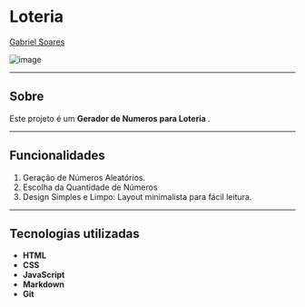# Loteria

[Gabriel Soares](https://www.linkedin.com/in/gabriel-soares-3098782b0/)

![image](https://github.com/user-attachments/assets/ae44b912-81ec-42ec-b8da-751e210541bc)

---

## Sobre
Este projeto é um **Gerador de Numeros para Loteria** .

---

## Funcionalidades
1. Geração de Números Aleatórios.
2. Escolha da Quantidade de Números
3. Design Simples e Limpo: Layout minimalista para fácil leitura.

---

## Tecnologias utilizadas
- **HTML**
- **CSS**
- **JavaScript**
- **Markdown**
- **Git**
